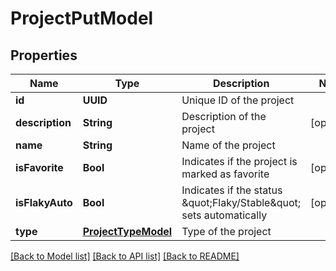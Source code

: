 # ProjectPutModel

## Properties
Name | Type | Description | Notes
------------ | ------------- | ------------- | -------------
**id** | **UUID** | Unique ID of the project | 
**description** | **String** | Description of the project | [optional] 
**name** | **String** | Name of the project | 
**isFavorite** | **Bool** | Indicates if the project is marked as favorite | [optional] 
**isFlakyAuto** | **Bool** | Indicates if the status \&quot;Flaky/Stable\&quot; sets automatically | [optional] 
**type** | [**ProjectTypeModel**](ProjectTypeModel.md) | Type of the project | 

[[Back to Model list]](../README.md#documentation-for-models) [[Back to API list]](../README.md#documentation-for-api-endpoints) [[Back to README]](../README.md)


